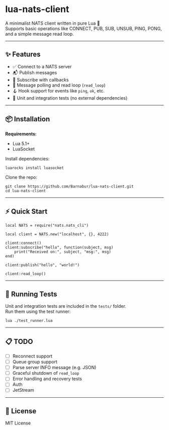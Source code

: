 # lua-nats-client

A minimalist NATS client written in pure Lua 🐾  
Supports basic operations like CONNECT, PUB, SUB, UNSUB, PING, PONG, and a simple message read loop.

---

## ✨ Features

- ✅ Connect to a NATS server  
- 📬 Publish messages  
- 📡 Subscribe with callbacks  
- 🔁 Message polling and read loop (`read_loop`)  
- 🪝 Hook support for events like `ping`, `ok`, etc.  
- 🧪 Unit and integration tests (no external dependencies)

---

## 📦 Installation

**Requirements:**  
- Lua 5.1+  
- LuaSocket  

Install dependencies:

    luarocks install luasocket

Clone the repo:

    git clone https://github.com/Barnabur/lua-nats-client.git
    cd lua-nats-client

---

## ⚡ Quick Start

    local NATS = require("nats.nats_cli")

    local client = NATS.new("localhost", {}, 4222)

    client:connect()
    client:subscribe("hello", function(subject, msg)
        print("Received on:", subject, "msg:", msg)
    end)

    client:publish("hello", "world!")

    client:read_loop()

---

## 🧪 Running Tests

Unit and integration tests are included in the `tests/` folder.  
Run them using the test runner:

    lua ./test_runner.lua

---

## 📋 TODO

- [ ] Reconnect support  
- [ ] Queue group support  
- [ ] Parse server INFO message (e.g. JSON)  
- [ ] Graceful shutdown of `read_loop`  
- [ ] Error handling and recovery tests
- [ ] Auth
- [ ] JetStream

---

## 📜 License

MIT License
